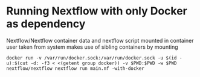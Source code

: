 
# Running Nextflow with only Docker as dependency 


Nextflow/Nextflow container
data and nextflow script mounted in container
user taken from system 
makes use of sibling containers by mounting 


```
docker run -v /var/run/docker.sock:/var/run/docker.sock -u $(id -u):$(cut -d: -f3 < <(getent group docker)) -v $PWD:$PWD -w $PWD nextflow/nextflow nextflow run main.nf -with-docker
```